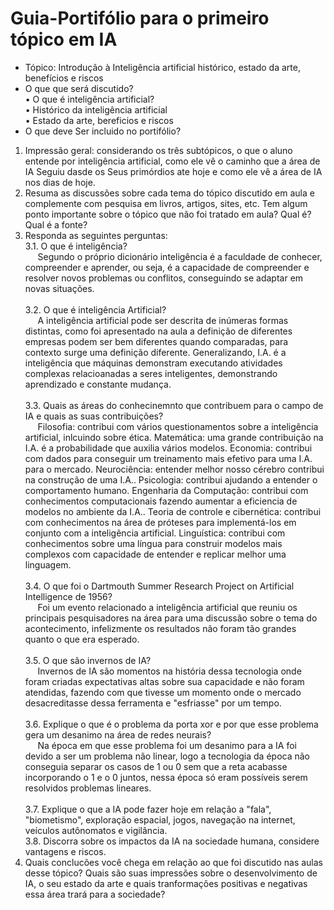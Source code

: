 # Guia-Portifólio para o primeiro tópico em IA
* Tópico: Introdução à Inteligência artificial
histórico, estado da arte, benefícios e riscos
* O que que será discutido?<br>
• O que é inteligência artificial?<br>
• Histórico da inteligência artificial<br>
• Estado da arte, bereficios e riscos<br>
* O que deve Ser incluido no portifólio?
1. Impressão geral: considerando os três subtópicos, o
que o aluno entende por inteligência artificial, como
ele vê o caminho que a área de IA Seguiu dasde os
Seus primórdios ate hoje e como ele vê a área de IA nos
dias de hoje.<br>
2. Resuma as discussões sobre cada tema do tópico discutido em aula e complemente com pesquisa em livros, 
artigos, sites, etc. Tem algum ponto importante sobre o tópico que não foi tratado em aula? Qual é? Qual é a fonte?<br>
3. Responda as seguintes perguntas:<br>
  3.1. O que é inteligência?<br>
  &nbsp;&nbsp;&nbsp;&nbsp;&nbsp;Segundo o próprio dicionário inteligência é a faculdade de conhecer, compreender e aprender, ou seja, é a capacidade de compreender e resolver novos problemas ou conflitos, conseguindo se adaptar em novas situações.<br><br>
  3.2. O que é inteligência Artificial?<br>
  &nbsp;&nbsp;&nbsp;&nbsp;&nbsp;A inteligência artificial pode ser descrita de inúmeras formas distintas, como foi apresentado na aula a definição de diferentes empresas podem ser bem diferentes quando comparadas, para contexto surge uma definição diferente. Generalizando, I.A. é a inteligência que máquinas demonstram executando atividades complexas relacioanadas a seres inteligentes, demonstrando aprendizado e constante mudança.<br><br>
  3.3. Quais as áreas do conhecinemnto que contribuem para o campo de IA e quais as suas contribuições?<br>
  &nbsp;&nbsp;&nbsp;&nbsp;&nbsp;Filosofia: contribui com vários questionamentos sobre a inteligência artificial, inlcuindo sobre ética. Matemática: uma grande contribuição na I.A. é a probabilidade que auxilia vários modelos. Economia: contribui com dados para conseguir um treinamento mais efetivo para uma I.A. para o mercado. Neurociência: entender melhor nosso cérebro contribui na construção de uma I.A.. Psicologia: contribui ajudando a entender o comportamento humano. Engenharia da Computação: contribui com conhecimentos computacionais fazendo aumentar a eficiencia de modelos no ambiente da I.A.. Teoria de controle e cibernética: contribui com conhecimentos na área de próteses para implementá-los em conjunto com a inteligência artificial. Linguística: contribui com conhecimentos sobre uma língua para construir modelos mais complexos com capacidade de entender e replicar melhor uma linguagem.<br><br>
  3.4. O que foi o Dartmouth Summer Research Project on Artificial Intelligence de 1956?<br>
  &nbsp;&nbsp;&nbsp;&nbsp;&nbsp;Foi um evento relacionado a inteligência artificial que reuniu os principais pesquisadores na área para uma discussão sobre o tema do acontecimento, infelizmente os resultados não foram tão grandes quanto o que era esperado.<br><br>
  3.5. O que são invernos de IA?<br>
  &nbsp;&nbsp;&nbsp;&nbsp;&nbsp;Invernos de IA são momentos na história dessa tecnologia onde foram criadas expectativas altas sobre sua capacidade e não foram atendidas, fazendo com que tivesse um momento onde o mercado desacreditasse dessa ferramenta e "esfriasse" por um tempo.<br><br>
  3.6. Explique o que é o problema da porta xor e por que esse problema gera um desanimo na área de redes neurais?<br>
  &nbsp;&nbsp;&nbsp;&nbsp;&nbsp;Na época em que esse problema foi um desanimo para a IA foi devido a ser um problema não linear, logo a tecnologia da época não conseguia separar os casos de 1 ou 0 sem que a reta acabasse incorporando o 1 e o 0 juntos, nessa época só eram possíveis serem resolvidos problemas lineares.<br><br>
  3.7. Explique o que a IA pode fazer hoje em relação a "fala", "biometismo", exploração espacial, jogos, navegação na internet, veículos autônomatos e vigilância.<br>
  3.8. Discorra sobre os impactos da IA na sociedade humana, considere vantagens e riscos.<br>
4. Quais conclucões você chega em relação ao que foi discutido nas aulas desse tópico? Quais são suas impressões sobre o desenvolvimento de IA, o seu estado da arte 
e quais tranformações positivas e negativas essa área trará para a sociedade?
